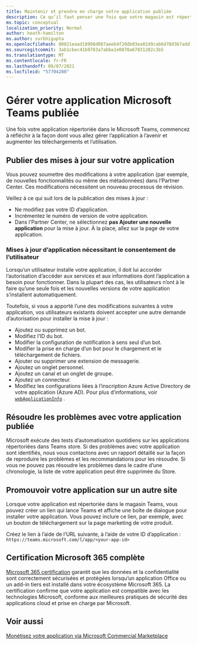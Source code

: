```yaml
---
title: Maintenir et prendre en charge votre application publiée
description: Ce qu’il faut penser une fois que votre magasin est répertorié dans Teams store et AppSource.
ms.topic: conceptual
localization_priority: Normal
author: heath-hamilton
ms.author: surbhigupta
ms.openlocfilehash: 80821eaad18998d087aeeb4f20db03ea02d9cab6d78d367add179b763e501249
ms.sourcegitcommit: 3ab1cbec41b9783a7abba1e0870a67831282c3b5
ms.translationtype: MT
ms.contentlocale: fr-FR
ms.lasthandoff: 08/07/2021
ms.locfileid: "57704280"
---
```

# <a name="maintain-your-published-microsoft-teams-app"></a>Gérer votre application Microsoft Teams publiée

Une fois votre application répertoriée dans le Microsoft Teams, commencez à réfléchir à la façon dont vous allez gérer l’application à l’avenir et augmenter les téléchargements et l’utilisation.

## <a name="publish-updates-to-your-app"></a>Publier des mises à jour sur votre application

Vous pouvez soumettre des modifications à votre application (par exemple, de nouvelles fonctionnalités ou même des métadonnées) dans l’Partner Center. Ces modifications nécessitent un nouveau processus de révision.

Veillez à ce qui suit lors de la publication des mises à jour :

* Ne modifiez pas votre ID d’application.
* Incrémentez le numéro de version de votre application.
* Dans l’Partner Center, ne sélectionnez **pas Ajouter une nouvelle application** pour la mise à jour. À la place, allez sur la page de votre application.

### <a name="app-updates-requiring-user-consent"></a>Mises à jour d’application nécessitant le consentement de l’utilisateur

Lorsqu’un utilisateur installe votre application, il doit lui accorder l’autorisation d’accéder aux services et aux informations dont l’application a besoin pour fonctionner. Dans la plupart des cas, les utilisateurs n’ont à le faire qu’une seule fois et les nouvelles versions de votre application s’installent automatiquement.

Toutefois, si vous a apporté l’une des modifications suivantes à votre application, vos utilisateurs existants doivent accepter une autre demande d’autorisation pour installer la mise à jour :

* Ajoutez ou supprimez un bot.
* Modifiez l’ID du bot.
* Modifier la configuration de notification à sens seul d’un bot.
* Modifier la prise en charge d’un bot pour le chargement et le téléchargement de fichiers.
* Ajouter ou supprimer une extension de messagerie.
* Ajoutez un onglet personnel.
* Ajoutez un canal et un onglet de groupe.
* Ajoutez un connecteur.
* Modifiez les configurations liées à l’inscription Azure Active Directory de votre application (Azure AD). Pour plus d’informations, voir [`webApplicationInfo`](~/resources/schema/manifest-schema.md#webapplicationinfo) .

## <a name="fix-issues-with-your-published-app"></a>Résoudre les problèmes avec votre application publiée

Microsoft exécute des tests d’automatisation quotidiens sur les applications répertoriées dans Teams store. Si des problèmes avec votre application sont identifiés, nous vous contactons avec un rapport détaillé sur la façon de reproduire les problèmes et les recommandations pour les résoudre. Si vous ne pouvez pas résoudre les problèmes dans le cadre d’une chronologie, la liste de votre application peut être supprimée du Store.

## <a name="promote-your-app-on-another-site"></a>Promouvoir votre application sur un autre site

Lorsque votre application est répertoriée dans le magasin Teams, vous pouvez créer un lien qui lance Teams et affiche une boîte de dialogue pour installer votre application. Vous pouvez inclure ce lien, par exemple, avec un bouton de téléchargement sur la page marketing de votre produit.

Créez le lien à l’aide de l’URL suivante, à l’aide de votre ID d’application : `https://teams.microsoft.com/l/app/<your-app-id>`

## <a name="complete-microsoft-365-certification"></a>Certification Microsoft 365 complète

[Microsoft 365 certification](/microsoft-365-app-certification/docs/certification) garantit que les données et la confidentialité sont correctement sécurisées et protégées lorsqu’un application Office ou un add-in tiers est installé dans votre écosystème Microsoft 365. La certification confirme que votre application est compatible avec les technologies Microsoft, conforme aux meilleures pratiques de sécurité des applications cloud et prise en charge par Microsoft.

## <a name="see-also"></a>Voir aussi

[Monétisez votre application via Microsoft Commercial Marketplace](/office/dev/store/monetize-addins-through-microsoft-commercial-marketplace)

